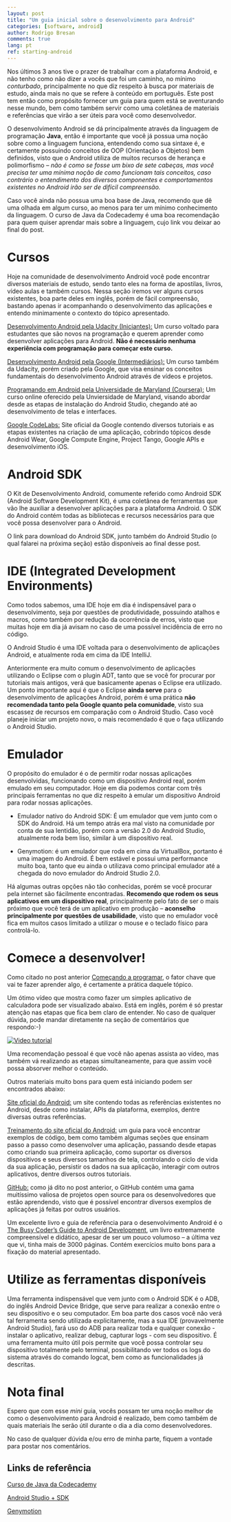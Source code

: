 ```yaml
---
layout: post
title: "Um guia inicial sobre o desenvolvimento para Android"
categories: [software, android]
author: Rodrigo Bresan
comments: true
lang: pt
ref: starting-android
---
```

Nos últimos 3 anos tive o prazer de trabalhar com a plataforma Android, e não tenho como não dizer a vocês que foi um caminho, no mínimo *conturbado*, principalmente no que diz respeito à busca por materiais de estudo, ainda mais no que se refere à conteúdo em português. Este post tem então como propósito fornecer um guia para quem está se aventurando nesse mundo, bem como também servir como uma coletânea de materiais e referências que virão a ser úteis para você como desenvolvedor.

<!--more-->

O desenvolvimento Android se dá principalmente através da linguagem de programação **Java**, então é importante que você já possua uma noção sobre como a linguagem funciona, entendendo como sua sintaxe é, e certamente possuindo conceitos de OOP (Orientação a Objetos) bem definidos, visto que o Android utiliza de muitos recursos de herança e polimorfismo – *não é como se fosse um bixo de sete cabeças, mas você precisa ter uma mínima noção de como funcionam tais conceitos, caso contrário o entendimento dos diversos componentes e comportamentos existentes no Android irão ser de difícil compreensão.*

Caso você ainda não possua uma boa base de Java, recomendo que dê uma olhada em algum curso, ao menos para ter um mínimo conhecimento da linguagem. O curso de Java da Codecademy é uma boa recomendação para quem quiser aprendar mais sobre a linguagem, cujo link vou deixar ao final do post.

# Cursos

Hoje na comunidade de desenvolvimento Android você pode encontrar diversos materiais de estudo, sendo tanto eles na forma de apostilas, livros, vídeo aulas e também cursos. Nessa seção iremos ver alguns cursos existentes, boa parte deles em inglês, porém de fácil compreensão, bastando apenas ir acompanhando o desenvolvimento das aplicações e entendo minimamente o contexto do tópico apresentado.

[Desenvolvimento Android pela Udacity (Iniciantes):](https://www.udacity.com/course/android-development-for-beginners--ud837) Um curso voltado para estudantes que são novos na programação e querem aprender como desenvolver aplicações para Android. **Não é necessário nenhuma experiência com programação para começar este curso.**

[Desenvolvimento Android pela Google (Intermediários):](https://www.udacity.com/course/ud853) Um curso também da Udacity, porém criado pela Google, que visa ensinar os conceitos fundamentais do desenvolvimento Android através de vídeos e projetos.

[Programando em Android pela Universidade de Maryland (Coursera):](https://www.coursera.org/course/androidpart1) Um curso online oferecido pela Unviersidade de Maryland, visando abordar desde as etapas de instalação do Android Studio, chegando até ao desenvolvimento de telas e interfaces.

[Google CodeLabs:](https://codelabs.developers.google.com/?cat=Android) Site oficial da Google contendo diversos tutoriais e as etapas existentes na criação de uma aplicação, cobrindo tópicos desde Android Wear, Google Compute Engine, Project Tango, Google APIs e desenvolvimento iOS.

# Android SDK

O Kit de Desenvolvimento Android, comumente referido como Android SDK (Android Software Development Kit), é uma coletânea de ferramentas que vão lhe auxiliar a desenvolver aplicações para a plataforma Android. O SDK do Android contém todas as bibliotecas e recursos necessários para que você possa desenvolver para o Android.

O link para download do Android SDK, junto também do Android Studio (o qual falarei na próxima seção) estão disponíveis ao final desse post.

# IDE (Integrated Development Environments)

Como todos sabemos, uma IDE hoje em dia é indispensável para o desenvolvimento, seja por questões de produtividade, possuindo atalhos e macros, como também por redução da ocorrência de erros, visto que muitas hoje em dia já avisam no caso de uma possível incidência de erro no código.

O Android Studio é uma IDE voltada para o desenvolvimento de aplicações Android, e atualmente roda em cima da IDE IntelliJ.

Anteriormente era muito comum o desenvolvimento de aplicações utilizando o Eclipse com o plugin ADT, tanto que se você for procurar por tutoriais mais antigos, verá que basicamente apenas o Eclipse era utilizado. Um ponto importante aqui é que o Eclipse **ainda serve** para o desenvolvimento de aplicações Android, porém é uma prática **não recomendada tanto pela Google quanto pela comunidade**, visto sua escassez de recursos em comparação com o Android Studio. Caso você planeje iniciar um projeto novo, o mais recomendado é que o faça utilizando o Android Studio.

# Emulador

O propósito do emulador é o de permitir rodar nossas aplicações desenvolvidas, funcionando como um dispositivo Android real, porém emulado em seu computador. Hoje em dia podemos contar com três principais ferramentas no que diz respeito à emular um dispositivo Android para rodar nossas aplicações.

- Emulador nativo do Android SDK: É um emulador que vem junto com o SDK do Android. Há um tempo atrás era mal visto na comunidade por conta de sua lentidão, porém com a versão 2.0 do Android Studio, atualmente roda bem liso, similar à um dispositivo real.

- Genymotion: é um emulador que roda em cima da VirtualBox, portanto é uma imagem do Android. É bem estável e possui uma performance muito boa, tanto que eu ainda o utilizava como principal emulador até a chegada do novo emulador do Android Studio 2.0.

Há algumas outras opções não tão conhecidas, porém se você procurar pela internet são fácilmente encontradas. **Recomendo que rodem os seus aplicativos em um dispositivo real**, principalmente pelo fato de ser o mais próximo que você terá de um aplicativo em produção – **aconselho principalmente por questões de usabilidade**, visto que no emulador você fica em muitos casos limitado a utilizar o mouse e o teclado físico para controlá-lo.

# Comece a desenvolver!

Como citado no post anterior [Começando a programar](http://bresan.github.io/articles/2016-06/aprendendo-a-programar), o fator chave que vai te fazer aprender algo, é certamente a prática daquele tópico.

Um ótimo vídeo que mostra como fazer um simples aplicativo de calculadora pode ser visualizado abaixo. Está em inglês, porém é só prestar atenção nas etapas que fica bem claro de entender. No caso de qualquer dúvida, pode mandar diretamente na seção de comentários que respondo:-)

[![Video tutorial](http://img.youtube.com/vi/Xl1x8eazbrM/0.jpg)](http://www.youtube.com/watch?v=Xl1x8eazbrM)

Uma recomendação pessoal é que você não apenas assista ao vídeo, mas também vá realizando as etapas simultaneamente, para que assim você possa absorver melhor o conteúdo.

Outros materiais muito bons para quem está iniciando podem ser encontrados abaixo:

[Site oficial do Android:](https://developer.android.com/develop/index.html?hl=pt-br) um site contendo todas as referências existentes no Android, desde como instalar, APIs da plataforma, exemplos, dentre diversas outras referências.

[Treinamento do site oficial do Android:](https://developer.android.com/training/index.html) um guia para você encontrar exemplos de código, bem como também algumas seções que ensinam passo a passo como desenvolver uma aplicação, passando desde etapas como criando sua primeira aplicação, como suportar os diversos dispositivos e seus diversos tamanhos de tela, controlando o ciclo de vida da sua aplicação, persistir os dados na sua aplicação, interagir com outros aplicativos, dentre diversos outros tutoriais.

[GitHub:](http://github.com/) como já dito no post anterior, o GitHub contém uma gama muitíssimo valiosa de projetos open source para os desenvolvedores que estão aprendendo, visto que é possível encontrar diversos exemplos de aplicações já feitas por outros usuários.

Um excelente livro e guia de referência para o desenvolvimento Android é o [The Busy Coder’s Guide to Android Development](http://commonsware.com/Android/), um livro extremamente compreensível e didático, apesar de ser um pouco volumoso – a última vez que vi, tinha mais de 3000 páginas. Contém exercícios muito bons para a fixação do material apresentado.

# Utilize as ferramentas disponíveis

Uma ferramenta indispensável que vem junto com o Android SDK é o ADB, do inglês Android Device Bridge, que serve para realizar a conexão entre o seu dispositivo e o seu computador. Em boa parte dos casos você não verá tal ferramenta sendo utilizada explicitamente, mas a sua IDE (provavelmente Android Studio), fará uso do ADB para realizar toda e qualquer conexão - instalar o aplicativo, realizar debug, capturar logs - com seu dispositivo. É uma ferramenta muito útil pois permite que você possa controlar seu dispositivo totalmente pelo terminal, possibilitando ver todos os logs do sistema através do comando logcat, bem como as funcionalidades já descritas.

# Nota final

Espero que com esse *mini* guia, vocês possam ter uma noção melhor de como o desenvolvimento para Android é realizado, bem como também de quais materiais lhe serão útil durante o dia a dia como desenvolvedores.

No caso de qualquer dúvida e/ou erro de minha parte, fiquem a vontade para postar nos comentários.

## Links de referência

[Curso de Java da Codecademy](https://www.codecademy.com/pt-BR/learn/learn-java)

[Android Studio + SDK](https://developer.android.com/studio/index.html)

[Genymotion](https://www.genymotion.com/)
